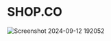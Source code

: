 # SHOP.CO
![Screenshot 2024-09-12 192052](https://github.com/user-attachments/assets/f206a93c-66ea-4cce-8753-a5c08e882f6f)
